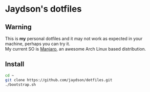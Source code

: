 # Jaydson's dotfiles

## Warning
This is **my** personal dotfiles and it may not work as expected in your machine, perhaps you can try it.  
My current SO is [Manjaro](https://manjaro.github.io/), an awesome Arch Linux based distribution.  

## Install
```bash
cd ~
git clone https://github.com/jaydson/dotfiles.git
./bootstrap.sh
```
